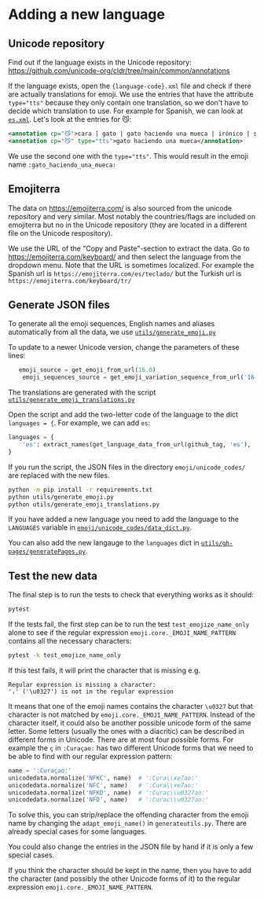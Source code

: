 # Adding a new language

## Unicode repository

Find out if the language exists in the Unicode repository:
https://github.com/unicode-org/cldr/tree/main/common/annotations

If the language exists, open the `{language-code}.xml` file and check if there are actually translations for emoji.
We use the entries that have the attribute `type="tts"` because they only contain one translation, so we don't have
to decide which translation to use.
For example for Spanish, we can look at [`es.xml`](https://github.com/unicode-org/cldr/blob/main/common/annotations/es.xml).
Let's look at the entries for 😼:

```xml
<annotation cp="😼">cara | gato | gato haciendo una mueca | irónico | sonrisa</annotation>
<annotation cp="😼" type="tts">gato haciendo una mueca</annotation>
```

We use the second one with the `type="tts"`. This would result in the emoji name `:gato_haciendo_una_mueca:`


## Emojiterra

The data on https://emojiterra.com/ is also sourced from the unicode repository and very similar. Most notably the
countries/flags are included on emojiterra but no in the Unicode repository (they are located in a different file
on the Unicode respository).

We use the URL of the "Copy and Paste"-section to extract the data. Go to https://emojiterra.com/keyboard/ and
then select the language from the dropdown menu.
Note that the URL is sometimes localized. For example the Spanish url is `https://emojiterra.com/es/teclado/` but
the Turkish url is `https://emojiterra.com/keyboard/tr/`


## Generate JSON files

To generate all the emoji sequences, English names and aliases automatically from all the data, we use
[`utils/generate_emoji.py`](generate_emoji.py)

To update to a newer Unicode version, change the parameters of these lines:

```python
   emoji_source = get_emoji_from_url(16.0)
    emoji_sequences_source = get_emoji_variation_sequence_from_url('16.0.0')
```

The translations are generated with the script [`utils/generate_emoji_translations.py`](generate_emoji_translations.py)

Open the script and add the two-letter code of the language to the dict `languages = {`. For example, we can add `es`:

```python
languages = {
    'es': extract_names(get_language_data_from_url(github_tag, 'es'), 'es', get_emojiterra_from_url('https://emojiterra.com/es/copiar/')),
}
```

If you run the script, the JSON files in the directory `emoji/unicode_codes/` are replaced with the new files.

```sh
python -m pip install -r requirements.txt
python utils/generate_emoji.py
python utils/generate_emoji_translations.py
```

If you have added a new language you need to add the language to the `LANGUAGES` variable in [`emoji/unicode_codes/data_dict.py`](../emoji/unicode_codes/data_dict.py).

You can also add the new langauge to the `languages` dict in [`utils/gh-pages/generatePages.py`](gh-pages/generatePages.py#L26-L35).

## Test the new data

The final step is to run the tests to check that everything works as it should:

```sh
pytest

```

If the tests fail, the first step can be to run the test `test_emojize_name_only` alone to see if the regular expression
`emoji.core._EMOJI_NAME_PATTERN` contains all the necessary characters:

```sh
pytest -k test_emojize_name_only

```

If this test fails, it will print the character that is missing e.g.

```text
Regular expression is missing a character:
'،' ('\u0327') is not in the regular expression
```

It means that one of the emoji names contains the character `\u0327` but that character is not matched by `emoji.core._EMOJI_NAME_PATTERN`.
Instead of the character itself, it could also be another possible unicode form of the same letter.
Some letters (usually the ones with a diacritic) can be described in different forms in Unicode. There are at most four possible forms.
For example the `ç` in `:Curaçao:` has two different Unicode forms that we need to be able to find with our regular expression pattern:

```python
name = ':Curaçao:'
unicodedata.normalize('NFKC', name)  # ':Cura\\xe7ao:'
unicodedata.normalize('NFC', name)   # ':Cura\\xe7ao:'
unicodedata.normalize('NFKD', name)  # ':Curac\\u0327ao:'
unicodedata.normalize('NFD', name)   # ':Curac\\u0327ao:'
```

To solve this, you can strip/replace the offending character from the emoji name by changing the `adapt_emoji_name()` in `generateutils.py`.
There are already special cases for some languages.

You could also change the entries in the JSON file by hand if it is only a few special cases.

If you think the character should be kept in the name, then you have to add the character (and possibly the other Unicode forms of it)
to the regular expression `emoji.core._EMOJI_NAME_PATTERN`.

